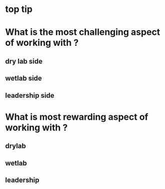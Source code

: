 # top tip 


# What is the most challenging aspect of working with <PATHOGEN>?


## dry lab side

## wetlab side 


## leadership side




# What is most rewarding aspect of working with <PATHOGEN>?



## drylab

## wetlab

## leadership




